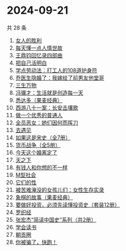 # 2024-09-21

共 28 条

<!-- BEGIN WEREAD -->
<!-- 最后更新时间 2024-09-21 05:01:06 +0800 -->
1. [女人的胜利](https://weread.qq.com/web/bookDetail/50132dc0813ab937dg0158cf)
1. [每天懂一点人情世故](https://weread.qq.com/web/bookDetail/89c325f0565ef389c40e87c)
1. [王鼎钧回忆录四部曲](https://weread.qq.com/web/bookDetail/e2932a405df377e29668fff)
1. [把自己活明白](https://weread.qq.com/web/bookDetail/02032cd0813ab9352g015dd4)
1. [学点劳动法：打工人的108道护身符](https://weread.qq.com/web/bookDetail/bb332b10813ab9154g01805e)
1. [乔医生隐婚了：我嫁给了前男友他堂哥](https://weread.qq.com/web/bookDetail/c8032b40813ab7c1eg018e31)
1. [三生万物](https://weread.qq.com/web/bookDetail/48432b50813ab9339g013f3f)
1. [冯骥才：生活就是创造每一天](https://weread.qq.com/web/bookDetail/8a132890813ab9310g0154b4)
1. [悉达多（果麦经典）](https://weread.qq.com/web/bookDetail/3a832f705d0d1f3a8ec72ff)
1. [西游八十一案：长安击壤歌](https://weread.qq.com/web/bookDetail/564329b0813ab930bg0181e6)
1. [做一个优秀的普通人](https://weread.qq.com/web/bookDetail/9eb32f30813ab8721g01266a)
1. [全员恶女：她们因何而挥刀](https://weread.qq.com/web/bookDetail/60b32170813ab9330g0171f9)
1. [去遇见](https://weread.qq.com/web/bookDetail/a3d32170813ab907fg0154f3)
1. [如果这是宋史（全7册）](https://weread.qq.com/web/bookDetail/6d5322a0813ab926cg01980e)
1. [货币战争（全5册）](https://weread.qq.com/web/bookDetail/a7b324105c35e0a7bf8ad21)
1. [今天这个婚离定了](https://weread.qq.com/web/bookDetail/28b32630813ab9349g013331)
1. [天之下](https://weread.qq.com/web/bookDetail/4de326a0721770aa4de95f4)
1. [有钱人和你想的不一样](https://weread.qq.com/web/bookDetail/fd232e40720a8cd2fd23457)
1. [M型社会](https://weread.qq.com/web/bookDetail/f313231072744bcaf3154c2)
1. [它们的性](https://weread.qq.com/web/bookDetail/64f32ea0813ab7439g012564)
1. [被苦难淹没的女孩儿们：女性生存实录](https://weread.qq.com/web/bookDetail/96132f30813ab9352g017836)
1. [象棋的故事（果麦经典）](https://weread.qq.com/web/bookDetail/df532860813ab8dcbg0128a9)
1. [要做好投资，必须先读懂投资史（套装12册）](https://weread.qq.com/web/bookDetail/eec32e60813ab77fbg0114bc)
1. [罗织经](https://weread.qq.com/web/bookDetail/9ff32890813ab9091g015174)
1. [张宏杰“简读中国史”系列（共2册）](https://weread.qq.com/web/bookDetail/64c327a072182d2f64c66c0)
1. [学会读书](https://weread.qq.com/web/bookDetail/b8632dd0721caa6fb868569)
1. [朝贡圈](https://weread.qq.com/web/bookDetail/ed7320c0813ab92beg014259)
1. [你被骗了，快跑！](https://weread.qq.com/web/bookDetail/d3e320b0813ab926bg0166ea)
<!-- END WEREAD -->